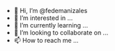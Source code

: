 - 👋 Hi, I’m @fedemanizales
- 👀 I’m interested in ...
- 🌱 I’m currently learning ...
- 💞️ I’m looking to collaborate on ...
- 📫 How to reach me ...

<!---
fedemanizales/fedemanizales is a ✨ special ✨ repository because its `README.md` (this file) appears on your GitHub profile.
You can click the Preview link to take a look at your changes.
--->
